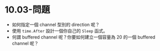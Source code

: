 # 10.03-問題

* 如何指定一個 channel 型別的 direction 呢？
* 使用 `time.After` 設計一個你自己的 `Sleep` 函式。
* 何謂 buffered channel 呢？你要如何建立一個容量為 20 的一個 buffered channel 呢？
